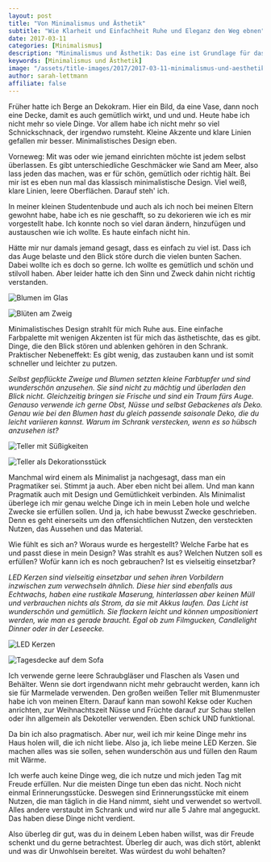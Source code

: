 ```yaml
---
layout: post
title: "Von Minimalismus und Ästhetik"
subtitle: "Wie Klarheit und Einfachheit Ruhe und Eleganz den Weg ebnen"
date: 2017-03-11
categories: [Minimalismus]
description: "Minimalismus und Ästhetik: Das eine ist Grundlage für das andere. Zu viele Dinge versperren den Blick aufs Wesentliche, auf Schönheit und Eleganz."
keywords: [Minimalismus und Ästhetik]
image: "/assets/title-images/2017/2017-03-11-minimalismus-und-aesthetik.jpg"
author: sarah-lettmann
affiliate: false
---
```

Früher hatte ich Berge an Dekokram. Hier ein Bild, da eine Vase, dann noch eine Decke, damit es auch gemütlich wirkt, und und und. Heute habe ich nicht mehr so viele Dinge. Vor allem habe ich nicht mehr so viel Schnickschnack, der irgendwo rumsteht. Kleine Akzente und klare Linien gefallen mir besser. Minimalistisches Design eben.

Vorneweg: Mit was oder wie jemand einrichten möchte ist jedem selbst überlassen. Es gibt unterschiedliche Geschmäcker wie Sand am Meer, also lass jeden das machen, was er für schön, gemütlich oder richtig hält. Bei mir ist es eben nun mal das klassisch minimalistische Design. Viel weiß, klare Linien, leere Oberflächen. Darauf steh' ich.

In meiner kleinen Studentenbude und auch als ich noch bei meinen Eltern gewohnt habe, habe ich es nie geschafft, so zu dekorieren wie ich es mir vorgestellt habe. Ich konnte noch so viel daran ändern, hinzufügen und austauschen wie ich wollte. Es haute einfach nicht hin.

Hätte mir nur damals jemand gesagt, dass es einfach zu viel ist. Dass ich das Auge belaste und den Blick störe durch die vielen bunten Sachen. Dabei wollte ich es doch so gerne. Ich wollte es gemütlich und schön und stilvoll haben. Aber leider hatte ich den Sinn und Zweck dahin nicht richtig verstanden.

![Blumen im Glas](/assets/inpost-images/2017/2017-03-11-blumen.jpg "© {{ site.title }}")

![Blüten am Zweig](/assets/inpost-images/2017/2017-03-11-blueten.jpg "© {{ site.title }}")

Minimalistisches Design strahlt für mich Ruhe aus. Eine einfache Farbpalette mit wenigen Akzenten ist für mich das ästhetischte, das es gibt. Dinge, die den Blick stören und ablenken gehören in den Schrank. Praktischer Nebeneffekt: Es gibt wenig, das zustauben kann und ist somit schneller und leichter zu putzen.

_Selbst gepflückte Zweige und Blumen setzten kleine Farbtupfer und sind wunderschön anzusehen. Sie sind nicht zu mächtig und überladen den Blick nicht. Gleichzeitig bringen sie Frische und sind ein Traum fürs Auge. Genauso verwende ich gerne Obst, Nüsse und selbst Gebackenes als Deko. Genau wie bei den Blumen hast du gleich passende saisonale Deko, die du leicht variieren kannst. Warum im Schrank verstecken, wenn es so hübsch anzusehen ist?_

![Teller mit Süßigkeiten](/assets/inpost-images/2017/2017-03-11-teller-suessigkeiten.jpg "© {{ site.title }}")

![Teller als Dekorationsstück](/assets/inpost-images/2017/2017-03-11-leckereien-teller.jpg "© {{ site.title }}")

Manchmal wird einem als Minimalist ja nachgesagt, dass man ein Pragmatiker sei. Stimmt ja auch. Aber eben nicht bei allem. Und man kann Pragmatik auch mit Design und Gemütlichkeit verbinden. Als Minimalist überlege ich mir genau welche Dinge ich in mein Leben hole und welche Zwecke sie erfüllen sollen. Und ja, ich habe bewusst Zwecke geschrieben. Denn es geht einerseits um den offensichtlichen Nutzen, den versteckten Nutzen, das Aussehen und das Material.

Wie fühlt es sich an? Woraus wurde es hergestellt? Welche Farbe hat es und passt diese in mein Design? Was strahlt es aus? Welchen Nutzen soll es erfüllen? Wofür kann ich es noch gebrauchen? Ist es vielseitig einsetzbar?

_LED Kerzen sind vielseitig einsetzbar und sehen ihren Vorbildern inzwischen zum verwechseln ähnlich. Diese hier sind ebenfalls aus Echtwachs, haben eine rustikale Maserung, hinterlassen aber keinen Müll und verbrauchen nichts als Strom, da sie mit Akkus laufen. Das Licht ist wunderschön und gemütlich. Sie flackern leicht und können umpositioniert werden, wie man es gerade braucht. Egal ob zum Filmgucken, Candlelight Dinner oder in der Leseecke._

![LED Kerzen](/assets/inpost-images/2017/2017-03-11-led-kerzen.jpg "© {{ site.title }}")

![Tagesdecke auf dem Sofa](/assets/inpost-images/2017/2017-03-11-decke.jpg "© {{ site.title }}")

Ich verwende gerne leere Schraubgläser und Flaschen als Vasen und Behälter. Wenn sie dort irgendwann nicht mehr gebraucht werden, kann ich sie für Marmelade verwenden. Den großen weißen Teller mit Blumenmuster habe ich von meinen Eltern. Darauf kann man sowohl Kekse oder Kuchen anrichten, zur Weihnachtszeit Nüsse und Früchte darauf zur Schau stellen oder ihn allgemein als Dekoteller verwenden. Eben schick UND funktional.

Da bin ich also pragmatisch. Aber nur, weil ich mir keine Dinge mehr ins Haus holen will, die ich nicht liebe. Also ja, ich liebe meine LED Kerzen. Sie machen alles was sie sollen, sehen wunderschön aus und füllen den Raum mit Wärme.

Ich werfe auch keine Dinge weg, die ich nutze und mich jeden Tag mit Freude erfüllen. Nur die meisten Dinge tun eben das nicht. Noch nicht einmal Erinnerungsstücke. Deswegen sind Erinnerungsstücke mit einem Nutzen, die man täglich in die Hand nimmt, sieht und verwendet so wertvoll. Alles andere verstaubt im Schrank und wird nur alle 5 Jahre mal angeguckt. Das haben diese Dinge nicht verdient.

Also überleg dir gut, was du in deinem Leben haben willst, was dir Freude schenkt und du gerne betrachtest. Überleg dir auch, was dich stört, ablenkt und was dir Unwohlsein bereitet. Was würdest du wohl behalten?
